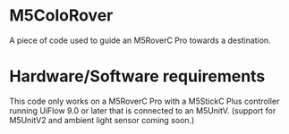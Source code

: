 # M5ColoRover
A piece of code used to guide an M5RoverC Pro towards a destination.

# Hardware/Software requirements 
This code only works on a M5RoverC Pro with a M5StickC Plus controller running UiFlow 9.0 or later that is connected to an M5UnitV. (support for M5UnitV2 and ambient light sensor coming soon.)
